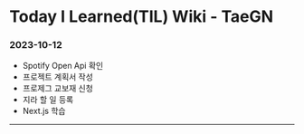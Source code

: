 # Today I Learned(TIL) Wiki - TaeGN

### 2023-10-12

- Spotify Open Api 확인
- 프로젝트 계획서 작성
- 프로제그 교보재 신청
- 지라 할 일 등록
- Next.js 학습

---
